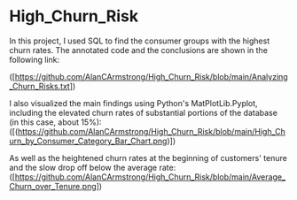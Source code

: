 # High_Churn_Risk

In this project, I used SQL to find the consumer groups with the highest churn rates.
The annotated code and the conclusions are shown in the following link:

([https://github.com/AlanCArmstrong/High_Churn_Risk/blob/main/Analyzing_Churn_Risks.txt])

I also visualized the main findings using Python's MatPlotLib.Pyplot, including the elevated churn rates of substantial portions of the database (in this case, about 15%):  
([(https://github.com/AlanCArmstrong/High_Churn_Risk/blob/main/High_Churn_by_Consumer_Category_Bar_Chart.png)])

As well as the heightened churn rates at the beginning of customers' tenure and the slow drop off below the average rate:  
([https://github.com/AlanCArmstrong/High_Churn_Risk/blob/main/Average_Churn_over_Tenure.png])
